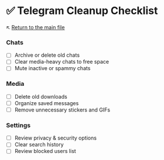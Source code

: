 # ✅ Telegram Cleanup Checklist

↖️ [Return to the main file](../README.md)

### Chats
- [ ] Archive or delete old chats
- [ ] Clear media-heavy chats to free space
- [ ] Mute inactive or spammy chats

### Media
- [ ] Delete old downloads
- [ ] Organize saved messages
- [ ] Remove unnecessary stickers and GIFs

### Settings
- [ ] Review privacy & security options
- [ ] Clear search history
- [ ] Review blocked users list
